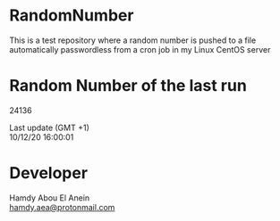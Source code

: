 # RandomNumber    
This is a test repository where a random number is pushed to a file automatically passwordless from a cron job in my Linux CentOS server    
# Random Number of the last run   
24136
      
Last update (GMT +1)    
10/12/20 16:00:01
# Developer    
Hamdy Abou El Anein   
hamdy.aea@protonmail.com
